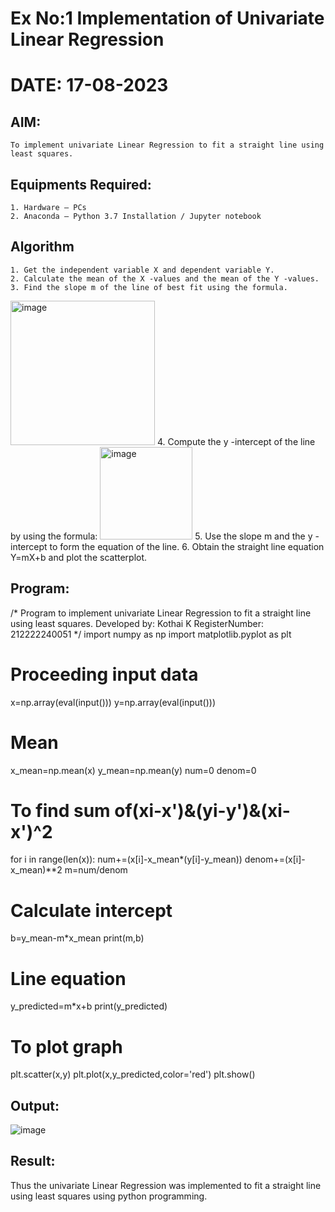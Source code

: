 # Ex No:1   Implementation of Univariate Linear Regression
# DATE: 17-08-2023
## AIM:
    To implement univariate Linear Regression to fit a straight line using least squares.

## Equipments Required:
    1. Hardware – PCs
    2. Anaconda – Python 3.7 Installation / Jupyter notebook

## Algorithm
    1. Get the independent variable X and dependent variable Y.
    2. Calculate the mean of the X -values and the mean of the Y -values.
    3. Find the slope m of the line of best fit using the formula. 
<img width="231" alt="image" src="https://user-images.githubusercontent.com/93026020/192078527-b3b5ee3e-992f-46c4-865b-3b7ce4ac54ad.png">
    4. Compute the y -intercept of the line by using the formula:
<img width="148" alt="image" src="https://user-images.githubusercontent.com/93026020/192078545-79d70b90-7e9d-4b85-9f8b-9d7548a4c5a4.png">
    5. Use the slope m and the y -intercept to form the equation of the line.
    6. Obtain the straight line equation Y=mX+b and plot the scatterplot.

## Program:

/*
Program to implement univariate Linear Regression to fit a straight line using least squares.
Developed by: Kothai K
RegisterNumber: 212222240051
*/
import numpy as np
import matplotlib.pyplot as plt

# Proceeding input data

x=np.array(eval(input()))
y=np.array(eval(input()))

# Mean

x_mean=np.mean(x)
y_mean=np.mean(y)
num=0
denom=0

# To find sum of(xi-x')&(yi-y')&(xi-x')^2

for i in range(len(x)):
    num+=(x[i]-x_mean*(y[i]-y_mean))
    denom+=(x[i]-x_mean)**2
    m=num/denom

# Calculate intercept

b=y_mean-m*x_mean
print(m,b)

# Line equation

y_predicted=m*x+b
print(y_predicted)

# To plot graph

plt.scatter(x,y)
plt.plot(x,y_predicted,color='red')
plt.show()


## Output:

![image](https://github.com/KothaiKumar/Find-the-best-fit-line-using-Least-Squares-Method/assets/121215739/f45a164d-9dc2-439c-984b-be1a40981ba8)


## Result:
Thus the univariate Linear Regression was implemented to fit a straight line using least squares using python programming.
